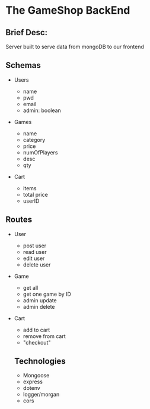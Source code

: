 # The GameShop BackEnd

## Brief Desc:
Server built to serve data from mongoDB to our frontend

## Schemas
- Users
    - name
    - pwd
    - email
    - admin: boolean

- Games
    - name
    - category
    - price
    - numOfPlayers
    - desc
    - qty
    
- Cart
    - items
    - total price
    - userID

## Routes
- User
    - post user
    - read user
    - edit user
    - delete user

- Game
    - get all
    - get one game by ID
    - admin update
    - admin delete

- Cart
    - add to cart
    - remove from cart
    - "checkout"

    ## Technologies
    - Mongoose
    - express
    - dotenv
    - logger/morgan
    - cors